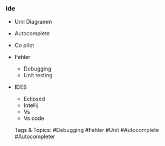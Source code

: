 ### Ide

- Uml Diagramm 
- Autocomplete 
- Co pilot
- Fehler

	- Debugging 
	- Unit testing 

- IDES

	- Eclipsed 
	- Intellij
	- Vs
	- Vs code

   Tags & Topics:
   #Debugging
   #Fehler
   #Unit
   #Autocomplete
   #Autocompleter